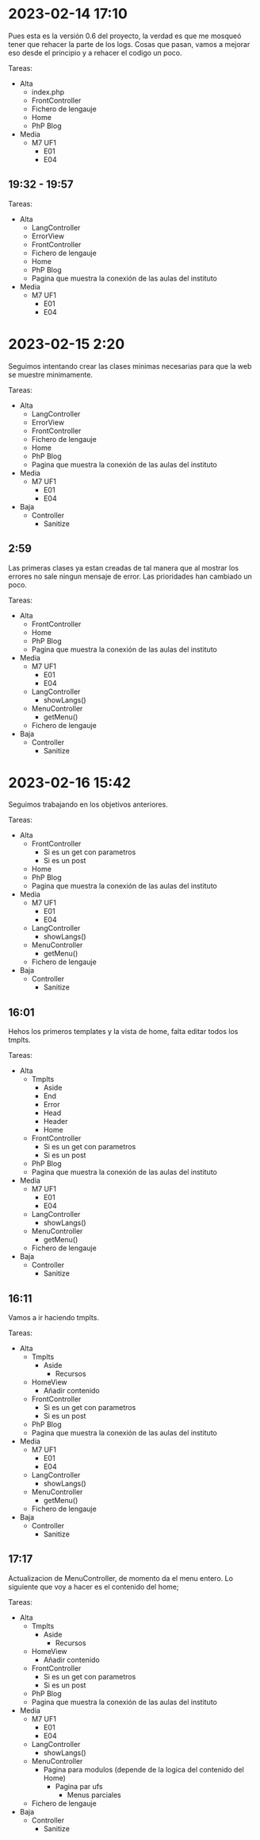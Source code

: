 # 2023-02-14 17:10
Pues esta es la versión 0.6 del proyecto, la verdad es que me mosqueó tener que rehacer la parte de los logs.
Cosas que pasan, vamos a mejorar eso desde el principio y a rehacer el codigo un poco.

Tareas:

- Alta
	- index.php
	- FrontController
	- Fichero de lengauje
	- Home
	- PhP Blog
- Media
	- M7 UF1
		- E01
		- E04

## 19:32 - 19:57
Tareas:

- Alta
	- LangController
	- ErrorView
	- FrontController
	- Fichero de lengauje
	- Home
	- PhP Blog
	- Pagina que muestra la conexión de las aulas del instituto
- Media
	- M7 UF1
		- E01
		- E04
		
# 2023-02-15 2:20
Seguimos intentando crear las clases minimas necesarias para que la web se muestre minimamente.

Tareas:

- Alta
	- LangController
	- ErrorView
	- FrontController
	- Fichero de lengauje
	- Home
	- PhP Blog
	- Pagina que muestra la conexión de las aulas del instituto
- Media
	- M7 UF1
		- E01
		- E04
- Baja
	- Controller
		- Sanitize
		
## 2:59
Las primeras clases ya estan creadas de tal manera que al mostrar los errores no sale ningun mensaje de error.
Las prioridades han cambiado un poco.

Tareas:

- Alta
	- FrontController
	- Home
	- PhP Blog
	- Pagina que muestra la conexión de las aulas del instituto
- Media
	- M7 UF1
		- E01
		- E04
	- LangController
		- showLangs()
	- MenuController
		- getMenu()
	- Fichero de lengauje
- Baja
	- Controller
		- Sanitize
		
# 2023-02-16 15:42
Seguimos trabajando en los objetivos anteriores.

Tareas:

- Alta
	- FrontController
		- Si es un get con parametros
		- Si es un post
	- Home
	- PhP Blog
	- Pagina que muestra la conexión de las aulas del instituto
- Media
	- M7 UF1
		- E01
		- E04
	- LangController
		- showLangs()
	- MenuController
		- getMenu()
	- Fichero de lengauje
- Baja
	- Controller
		- Sanitize

## 16:01
Hehos los primeros templates y la vista de home, falta editar todos los tmplts.

Tareas:

- Alta
	- Tmplts
		- Aside
		- End
		- Error
		- Head
		- Header
		- Home
	- FrontController
		- Si es un get con parametros
		- Si es un post
	- PhP Blog
	- Pagina que muestra la conexión de las aulas del instituto
- Media
	- M7 UF1
		- E01
		- E04
	- LangController
		- showLangs()
	- MenuController
		- getMenu()
	- Fichero de lengauje
- Baja
	- Controller
		- Sanitize

## 16:11
Vamos a ir haciendo tmplts.

Tareas:

- Alta
	- Tmplts
		- Aside
			- Recursos
	- HomeView
		- Añadir contenido
	- FrontController
		- Si es un get con parametros
		- Si es un post
	- PhP Blog
	- Pagina que muestra la conexión de las aulas del instituto
- Media
	- M7 UF1
		- E01
		- E04
	- LangController
		- showLangs()
	- MenuController
		- getMenu()
	- Fichero de lengauje
- Baja
	- Controller
		- Sanitize
		
## 17:17
Actualizacion de MenuController, de momento da el menu entero.
Lo siguiente que voy a hacer es el contenido del home;

Tareas:

- Alta
	- Tmplts
		- Aside
			- Recursos
	- HomeView
		- Añadir contenido
	- FrontController
		- Si es un get con parametros
		- Si es un post
	- PhP Blog
	- Pagina que muestra la conexión de las aulas del instituto
- Media
	- M7 UF1
		- E01
		- E04
	- LangController
		- showLangs()
	- MenuController
		- Pagina para modulos (depende de la logica del contenido del Home)
			- Pagina par ufs
				- Menus parciales
	- Fichero de lengauje
- Baja
	- Controller
		- Sanitize
